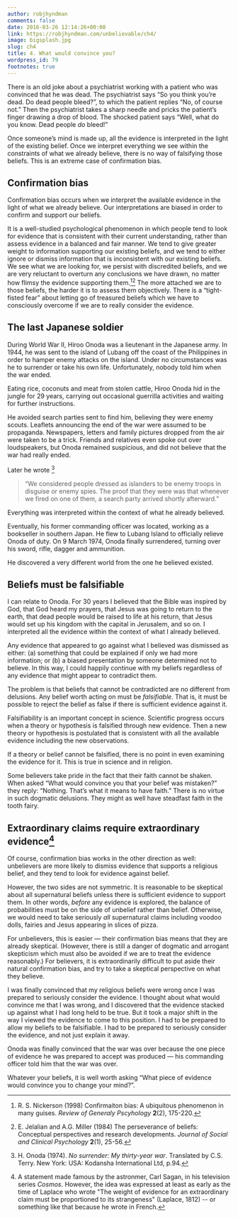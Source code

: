 ```yaml
---
author: robjhyndman
comments: false
date: 2016-03-26 12:14:26+00:00
link: https://robjhyndman.com/unbelievable/ch4/
image: bigsplash.jpg
slug: ch4
title: 4. What would convince you?
wordpress_id: 79
footnotes: true
---
```


There is an old joke about a psychiatrist working with a patient who was convinced that he was dead. The psychiatrist says “So you think you’re dead. Do dead people bleed?”, to which the patient replies “No, of course not.” Then the psychiatrist takes a sharp needle and pricks the patient’s finger drawing a drop of blood. The shocked patient says “Well, what do you know. Dead people _do_ bleed!”

Once someone’s mind is made up, all the evidence is interpreted in the light of the existing belief. Once we interpret everything we see within the constraints of what we already believe, there is no way of falsifying those beliefs. This is an extreme case of confirmation bias.


## Confirmation bias


Confirmation bias occurs when we interpret the available evidence in the light of what we already believe. Our interpretations are biased in order to confirm and support our beliefs.

It is a well-studied psychological phenomenon in which people tend to look for evidence that is consistent with their current understanding, rather than assess evidence in a balanced and fair manner. We tend to give greater weight to information supporting our existing beliefs, and we tend to either ignore or dismiss information that is inconsistent with our existing beliefs. We see what we are looking for, we persist with discredited beliefs, and we are very reluctant to overturn any conclusions we have drawn, no matter how flimsy the evidence supporting them.[^1][^2] The more attached we are to those beliefs, the harder it is to assess them objectively. There is a “tight-fisted fear” about letting go of treasured beliefs which we have to consciously overcome if we are to really consider the evidence.


## The last Japanese soldier


During World War II, Hiroo Onoda was a lieutenant in the Japanese army. In 1944, he was sent to the island of Lubang off the coast of the Philippines in order to hamper enemy attacks on the island. Under no circumstances was he to surrender or take his own life. Unfortunately, nobody told him when the war ended.

Eating rice, coconuts and meat from stolen cattle, Hiroo Onoda hid in the jungle for 29 years, carrying out occasional guerrilla activities and waiting for further instructions.

He avoided search parties sent to find him, believing they were enemy scouts. Leaflets announcing the end of the war were assumed to be propaganda. Newspapers, letters and family pictures dropped from the air were taken to be a trick. Friends and relatives even spoke out over loudspeakers, but Onoda remained suspicious, and did not believe that the war had really ended.

Later he wrote [^3]

>“We considered people dressed as islanders to be enemy troops in disguise or enemy spies. The proof that they were was that whenever we fired on one of them, a search party arrived shortly afterward.”

Everything was interpreted within the context of what he already believed.

Eventually, his former commanding officer was located, working as a bookseller in southern Japan. He flew to Lubang Island to officially relieve Onoda of duty. On 9 March 1974, Onoda finally surrendered, turning over his sword, rifle, dagger and ammunition.

He discovered a very different world from the one he believed existed.


## Beliefs must be falsifiable


I can relate to Onoda. For 30 years I believed that the Bible was inspired by God, that God heard my prayers, that Jesus was going to return to the earth, that dead people would be raised to life at his return, that Jesus would set up his kingdom with the capital in Jerusalem, and so on. I interpreted all the evidence within the context of what I already believed.

Any evidence that appeared to go against what I believed was dismissed as either: (a) something that could be explained if only we had more information; or (b) a biased presentation by someone determined not to believe. In this way, I could happily continue with my beliefs regardless of any evidence that might appear to contradict them.

The problem is that beliefs that cannot be contradicted are no different from delusions. Any belief worth acting on must be _falsifiable_. That is, it must be possible to reject the belief as false if there is sufficient evidence against it.

Falsifiability is an important concept in science. Scientific progress occurs when a theory or hypothesis is falsified through new evidence. Then a new theory or hypothesis is postulated that is consistent with all the available evidence including the new observations.

If a theory or belief cannot be falsified, there is no point in even examining the evidence for it. This is true in science and in religion.

Some believers take pride in the fact that their faith cannot be shaken. When asked “What would convince you that your belief was mistaken?” they reply: “Nothing. That’s what it means to have faith.” There is no virtue in such dogmatic delusions. They might as well have steadfast faith in the tooth fairy.


## Extraordinary claims require extraordinary evidence[^4]


Of course, confirmation bias works in the other direction as well: unbelievers are more likely to dismiss evidence that supports a religious belief, and they tend to look for evidence against belief.

However, the two sides are not symmetric. It is reasonable to be skeptical about all supernatural beliefs unless there is sufficient evidence to support them. In other words, _before_ any evidence is explored, the balance of probabilities must be on the side of unbelief rather than belief. Otherwise, we would need to take seriously _all_ supernatural claims including voodoo dolls, fairies and Jesus appearing in slices of pizza.

For unbelievers, this is easier — their confirmation bias means that they are already skeptical. (However, there is still a danger of dogmatic and arrogant skepticism which must also be avoided if we are to treat the evidence reasonably.) For believers, it is extraordinarily difficult to put aside their natural confirmation bias, and try to take a skeptical perspective on what they believe.

I was finally convinced that my religious beliefs were wrong once I was prepared to seriously consider the evidence. I thought about what would convince me that I was wrong, and I discovered that the evidence stacked up against what I had long held to be true. But it took a major shift in the way I viewed the evidence to come to this position. I had to be prepared to allow my beliefs to be falsifiable. I had to be prepared to seriously consider the evidence, and not just explain it away.

Onoda was finally convinced that the war was over because the one piece of evidence he was prepared to accept was produced — his commanding officer told him that the war was over.

Whatever your beliefs, it is well worth asking “What piece of evidence would convince you to change your mind?”.

[^1]: R. S. Nickerson (1998) Confirmaiton bias: A ubiquitous phenomenon in many guises. _Review of Generaly Pscyhology_ **2**(2), 175-220.

[^2]: E. Jelalian and A.G. Miller (1984) The perseverance of beliefs: Conceptual perspectives and research developments. _Journal of Social and Clinical Psychology_ **2**(1), 25-56.

[^3]: H. Onoda (1974). _No surrender: My thirty-year war_. Translated by C.S. Terry. New York: USA: Kodansha International Ltd, p.94.

[^4]: A statement made famous by the astronmer, Carl Sagan, in his television series _Cosmos_. However, the idea was expressed at least as early as the time of Laplace who wrote "The weight of evidence for an extraordinary claim must be proportioned to its strangeness" (Laplace, 1812) -- or something like that because he wrote in French.

